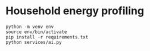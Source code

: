# Household energy profiling

```
python -m venv env
source env/bin/activate
pip install -r requirements.txt
python services/ai.py
```
